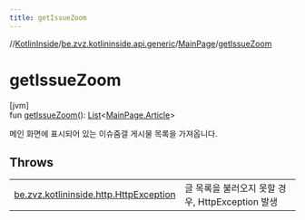 ```yaml
---
title: getIssueZoom
---
```

//[KotlinInside](../../../index.html)/[be.zvz.kotlininside.api.generic](../index.html)/[MainPage](index.html)/[getIssueZoom](get-issue-zoom.html)



# getIssueZoom



[jvm]\
fun [getIssueZoom](get-issue-zoom.html)(): [List](https://kotlinlang.org/api/latest/jvm/stdlib/kotlin.collections/-list/index.html)&lt;[MainPage.Article](-article/index.html)&gt;



메인 화면에 표시되어 있는 이슈줌갤 게시물 목록을 가져옵니다.



## Throws


| | |
|---|---|
| [be.zvz.kotlininside.http.HttpException](../../be.zvz.kotlininside.http/-http-exception/index.html) | 글 목록을 불러오지 못할 경우, HttpException 발생 |



